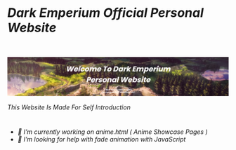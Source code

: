 # <i>Dark Emperium Official Personal Website</i>

<br>

![](https://raw.githubusercontent.com/DarkEmperium/darkemperium.github.io/main/images/website%20banner.png)

<i>This Website Is Made For Self Introduction</i>

#

- <i>🔭 I’m currently working on anime.html ( Anime Showcase Pages )</i>
- <i>🤔 I’m looking for help with fade animation with JavaScript</i>  




